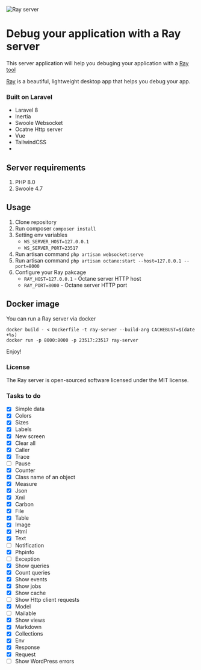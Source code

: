 ![Ray server](https://user-images.githubusercontent.com/773481/129159856-a90e2a60-0ca8-4d6b-b80c-2707d9770c3a.png)

# Debug your application with a Ray server 

This server application will help you debuging your application with a [Ray tool](https://github.com/spatie/ray) 

[Ray](https://myray.app/) is a beautiful, lightweight desktop app that helps you debug your app.

### Built on Laravel
- Laravel 8
- Inertia
- Swoole Websocket
- Ocatne Http server
- Vue
- TailwindCSS
- 
## Server requirements
1. PHP 8.0
2. Swoole 4.7

## Usage
1. Clone repository
2. Run composer `composer install`
3. Setting env variables
   - `WS_SERVER_HOST=127.0.0.1`
   - `WS_SERVER_PORT=23517`
4. Run artisan command `php artisan websocket:serve`
5. Run artisan command `php artisan octane:start --host=127.0.0.1 --port=8000`
6. Configure your Ray pakcage
   - `RAY_HOST=127.0.0.1` - Octane server HTTP host
   - `RAY_PORT=8000` - Octane server HTTP port

## Docker image
You can run a Ray server via docker

```
docker build - < Dockerfile -t ray-server --build-arg CACHEBUST=$(date +%s)
docker run -p 8000:8000 -p 23517:23517 ray-server
```

Enjoy!

### License
The Ray server is open-sourced software licensed under the MIT license.

### Tasks to do

- [x] Simple data
- [x] Colors
- [x] Sizes
- [x] Labels
- [x] New screen
- [x] Clear all
- [x] Caller
- [x] Trace
- [ ] Pause
- [x] Counter
- [x] Class name of an object
- [x] Measure
- [x] Json
- [x] Xml
- [x] Carbon
- [x] File
- [x] Table
- [x] Image
- [x] Html
- [x] Text
- [ ] Notification
- [x] Phpinfo
- [ ] Exception
- [x] Show queries
- [x] Count queries
- [x] Show events
- [x] Show jobs
- [x] Show cache
- [ ] Show Http client requests
- [x] Model
- [ ] Mailable
- [x] Show views
- [x] Markdown
- [x] Collections
- [x] Env
- [x] Response
- [x] Request
- [ ] Show WordPress errors
